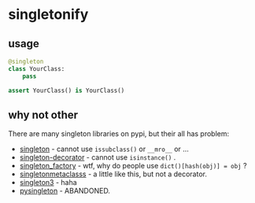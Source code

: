 # singletonify

## usage

``` py
@singleton
class YourClass:
    pass

assert YourClass() is YourClass()
```

## why not other

There are many singleton libraries on pypi, but their all has problem:

* [singleton](https://pypi.python.org/pypi/singleton) - cannot use `issubclass()` or `__mro__` or ...
* [singleton-decorator](https://pypi.python.org/pypi/singleton-decorator) - cannot use `isinstance()` .
* [singleton_factory](https://pypi.python.org/pypi/singleton_factory) - wtf, why do people use `dict()[hash(obj)] = obj` ?
* [singletonmetaclasss](https://pypi.python.org/pypi/singletonmetaclasss/0.1) - a little like this, but not a decorator.
* [singleton3](https://pypi.python.org/pypi/singleton3) - haha
* [pysingleton](https://pypi.python.org/pypi/pysingleton) - ABANDONED.


